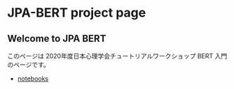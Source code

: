 # JPA-BERT project page

## Welcome to JPA BERT

このページは 2020年度日本心理学会チュートリアルワークショップ BERT 入門のページです。

- [notebooks](notebooks)